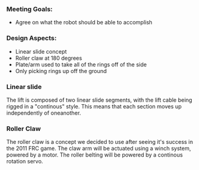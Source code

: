 ### Meeting Goals:
* Agree on what the robot should be able to accomplish

### Design Aspects:
* Linear slide concept
* Roller claw at 180 degrees
* Plate/arm used to take all of the rings off of the side
* Only picking rings up off the ground


### Linear slide
The lift is composed of two linear slide segments, with the lift cable being rigged in a "continous" style. This means that each section moves up independently of oneanother.

### Roller Claw
The roller claw is a concept we decided to use after seeing it's success in the 2011 FRC game. The claw arm will be actuated using a winch system, powered by a motor. The roller belting will be powered by a continous rotation servo.